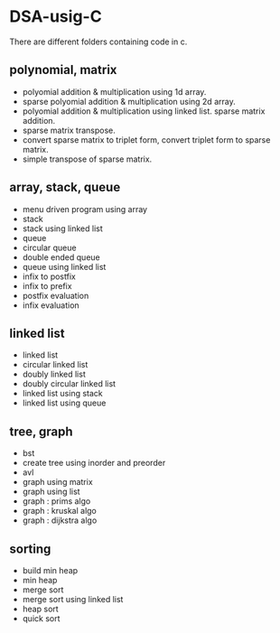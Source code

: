 # DSA-usig-C

There are different folders containing code in c.

## polynomial, matrix
* polyomial addition & multiplication using 1d array.
* sparse polyomial addition & multiplication using 2d array. 
* polyomial addition & multiplication using linked list. sparse matrix addition. 
* sparse matrix transpose. 
* convert sparse matrix to triplet form, convert triplet form to sparse matrix.
* simple transpose of sparse matrix.

## array, stack, queue
* menu driven program using array
* stack
* stack using linked list
* queue
* circular queue
* double ended queue
* queue using linked list 
* infix to postfix
* infix to prefix
* postfix evaluation
* infix evaluation

## linked list
* linked list
* circular linked list
* doubly linked list
* doubly circular linked list
* linked list using stack
* linked list using queue

## tree, graph
* bst
* create tree using inorder and preorder
* avl
* graph using matrix
* graph using list
* graph : prims algo
* graph : kruskal algo
* graph : dijkstra algo

## sorting
* build min heap
* min heap
* merge sort
* merge sort using linked list
* heap sort
* quick sort
